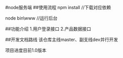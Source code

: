#node服务端
##使用流程
npm install  //下载对应依赖

node bin\www  //运行后台

##功能介绍
1.用户登录接口
2.产品数据接口

##开发文档路线
该仓库主线master、副支线dev并行开发

项目进度目前1.0版本

[GitHub]: https://github.com "欢迎过来贡献你的创作"
